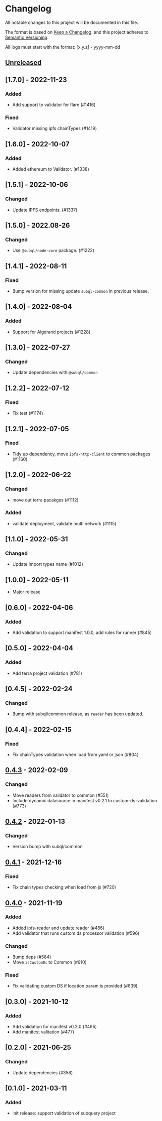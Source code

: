 # Changelog

All notable changes to this project will be documented in this file.

The format is based on [Keep a Changelog](https://keepachangelog.com/en/1.0.0/),
and this project adheres to [Semantic Versioning](https://semver.org/spec/v2.0.0.html).

All logs must start with the format: [x.y.z] - yyyy-mm-dd

## [Unreleased]

## [1.7.0] - 2022-11-23
### Added
- Add support to validator for flare (#1416)
### Fixed
- Validator missing ipfs chainTypes (#1419)

## [1.6.0] - 2022-10-07
### Added
- Added ethereum to Validator. (#1338)

## [1.5.1] - 2022-10-06
### Changed
- Update IPFS endpoints. (#1337)

## [1.5.0] - 2022.08-26
### Changed
- Use `@subql/node-core` package. (#1222)

## [1.4.1] - 2022-08-11
### Fixed
- Bump version for missing update `subql-common` in previous release.

## [1.4.0] - 2022-08-04
### Added
- Support for Algorand projects (#1228)

## [1.3.0] - 2022-07-27
### Changed
- Update dependencies with `@subql/common`

## [1.2.2] - 2022-07-12
### Fixed
- Fix test (#1174)

## [1.2.1] - 2022-07-05
### Fixed
- Tidy up dependency, move `ipfs-http-client` to common packages (#1160)

## [1.2.0] - 2022-06-22
### Changed
- move out terra pacakges (#1112)
### Added
- validate deployment, validate multi network (#1115)

## [1.1.0] - 2022-05-31
### Changed
- Update import types name (#1012)

## [1.0.0] - 2022-05-11
- Major release

## [0.6.0] - 2022-04-06
### Added
- Add validation to support manifest 1.0.0, add rules for runner (#845)

## [0.5.0] - 2022-04-04
### Added
- Add terra project validation (#781)

## [0.4.5] - 2022-02-24
### Changed
- Bump with subql/common release, as `reader` has been updated.

## [0.4.4] - 2022-02-15
### Fixed
- Fix chainTypes validation when load from yaml or json (#804)

## [0.4.3] - 2022-02-09
### Changed
- Move readers from validator to common (#551)
- Include dynamic datasource in manifest v0.2.1 to custom-ds-validation (#773)

## [0.4.2] - 2022-01-13
### Changed
- Version bump with subql/common 


## [0.4.1] - 2021-12-16
### Fixed 
- Fix chain types checking when load from js (#720)

## [0.4.0] - 2021-11-19
### Added
- Added ipfs-reader and update reader (#486)
- Add validator that runs custom ds processor validation (#596)
### Changed
- Bump deps (#584)
- Move `isCustomDs` to Common (#610)
### Fixed
- Fix validating custom DS if location param is provided (#639)

## [0.3.0] - 2021-10-12
### Added
- Add validation for manifest v0.2.0 (#495)
- Add manifest valitation (#477)

## [0.2.0] - 2021-06-25
### Changed
- Update dependencies (#358)

## [0.1.0] - 2021-03-11
### Added
- init release: support validation of subquery project

[Unreleased]: https://github.com/subquery/subql/compare/v0.4.3...HEAD
[0.4.3]: https://github.com/subquery/subql/compare/query/0.4.2...query/0.4.3
[0.4.2]: https://github.com/subquery/subql/compare/query/0.4.1...query/0.4.2
[0.4.1]: https://github.com/subquery/subql/compare/query/0.4.0...query/0.4.1
[0.4.0]: https://github.com/subquery/subql/compare/query/0.3.0...query/0.4.0
